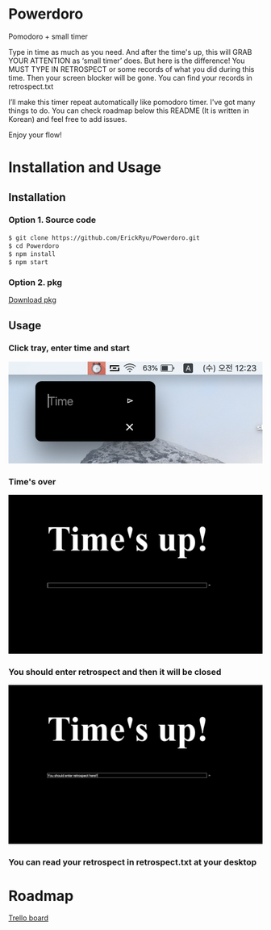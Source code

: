 # Powerdoro
Pomodoro + small timer

Type in time as much as you need. And after the time's up, this will GRAB YOUR ATTENTION as ‘small timer’ does. But here is the difference! You MUST TYPE IN RETROSPECT or some records of what you did during this time. Then your screen blocker will be gone. You can find your records in retrospect.txt

I’ll make this timer repeat automatically like pomodoro timer. I've got many things to do. You can check roadmap below this README (It is written in Korean) and feel free to add issues.

Enjoy your flow!


# Installation and Usage
## Installation
### Option 1. Source code
```
$ git clone https://github.com/ErickRyu/Powerdoro.git
$ cd Powerdoro
$ npm install
$ npm start
```

### Option 2. pkg 
[Download pkg](https://drive.google.com/drive/folders/1yGCQRAMzCLOV0-r4-fp4iaba9AvK9jDc?usp=sharing)

## Usage
### Click tray, enter time and start
![alt text](screenshots/step01.png "step1 image")

### Time's over
![alt text](screenshots/step02.png "step2 image")

### You should enter retrospect and then it will be closed
![alt text](screenshots/step03.png "step3 image")

### You can read your retrospect in retrospect.txt at your desktop

# Roadmap
[Trello board](https://trello.com/b/zDA1vG6u)
